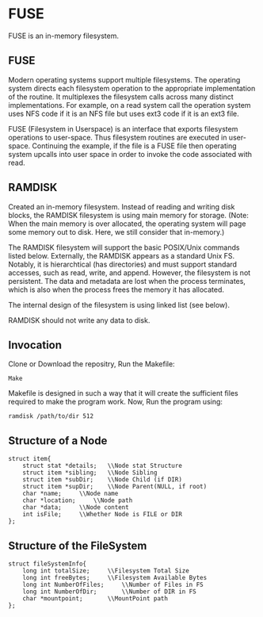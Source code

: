 # FUSE
 FUSE is an in-memory filesystem.

## FUSE
Modern operating systems support multiple filesystems. The operating system directs each filesystem operation to the appropriate implementation of the routine. It multiplexes the filesystem calls across many distinct implementations. For example, on a read system call the operation system uses NFS code if it is an NFS file but uses ext3 code if it is an ext3 file.

FUSE (Filesystem in Userspace) is an interface that exports filesystem operations to user-space. Thus filesystem routines are executed in user-space. Continuing the example, if the file is a FUSE file then operating system upcalls into user space in order to invoke the code associated with read.
## RAMDISK

Created an in-memory filesystem. Instead of reading and writing disk blocks, the RAMDISK filesystem is using main memory for storage. (Note: When the main memory is over allocated, the operating system will page some memory out to disk. Here, we still consider that in-memory.)

The RAMDISK filesystem will support the basic POSIX/Unix commands listed below. Externally, the RAMDISK appears as a standard Unix FS. Notably, it is hierarchtical (has directories) and must support standard accesses, such as read, write, and append. However, the filesystem is not persistent. The data and metadata are lost when the process terminates, which is also when the process frees the memory it has allocated.

The internal design of the filesystem is using linked list (see below).

RAMDISK should not write any data to disk.

## Invocation

Clone or Download the repositry, Run the Makefile:
```
Make
```
Makefile is designed in such a way that it will create the sufficient files required to make the program work. Now, Run the program using:
```
ramdisk /path/to/dir 512 
```

## Structure of a Node
```
struct item{
	struct stat *details;	\\Node stat Structure
	struct item *sibling;	\\Node Sibling
	struct item *subDir;	\\Node Child (if DIR)
	struct item *supDir;	\\Node Parent(NULL, if root)
	char *name;		\\Node name
	char *location;		\\Node path
	char *data;		\\Node content
	int isFile;		\\Whether Node is FILE or DIR
};
```
## Structure of the FileSystem
```
struct fileSystemInfo{
	long int totalSize;		\\Filesystem Total Size
	long int freeBytes;		\\Filesystem Available Bytes
	long int NumberOfFiles;		\\Number of Files in FS
	long int NumberOfDir;		\\Number of DIR in FS
	char *mountpoint;		\\MountPoint path
};
```
